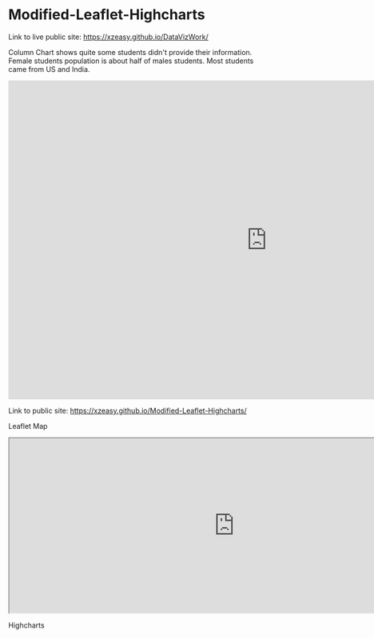 # Modified-Leaflet-Highcharts

Link to live public site: https://xzeasy.github.io/DataVizWork/

Column Chart shows quite some students didn't provide their information. Female students population is about half of males students. Most students came from US and India.
<iframe width="1033" height="639" seamless frameborder="0" scrolling="no" src="https://docs.google.com/spreadsheets/d/1Gbp5BpF6w_DBSmCtHPMgegK3XyDsP4N_BPkI-BzLlgI/pubchart?oid=95389975&amp;format=interactive"></iframe>


Link to public site: https://xzeasy.github.io/Modified-Leaflet-Highcharts/

Leaflet Map
<iframe src="https://xzeasy.github.io/leaflet-map-simple" width="900" height="350"></iframe>

Highcharts
